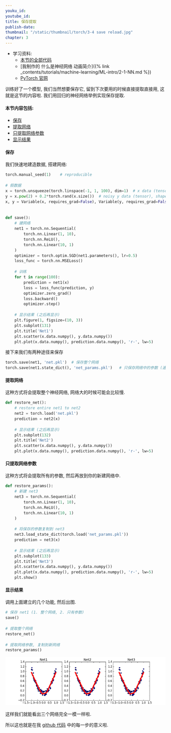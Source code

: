```yaml
---
youku_id:
youtube_id:
title: 保存提取
publish-date:
thumbnail: "/static/thumbnail/torch/3-4 save reload.jpg"
chapter: 3
---
```


* 学习资料:
  * [本节的全部代码](https://github.com/MorvanZhou/tutorials/blob/master/pytorchTUT/304_save_reload.py)
  * [我制作的 什么是神经网络 动画简介]({% link _contents/tutorials/machine-learning/ML-intro/2-1-NN.md %})
  * [PyTorch 官网](http://pytorch.org/)

训练好了一个模型, 我们当然想要保存它, 留到下次要用的时候直接提取直接用, 这就是这节的内容啦.
我们用回归的神经网络举例实现保存提取.


#### 本节内容包括:

* [保存](#save)
* [提取网络](#load-nn)
* [只提取网络参数](#load-param)
* [显示结果](#results)


<h4 class="tut-h4-pad" id="save">保存</h4>

我们快速地建造数据, 搭建网络:

```python
torch.manual_seed(1)    # reproducible

# 假数据
x = torch.unsqueeze(torch.linspace(-1, 1, 100), dim=1)  # x data (tensor), shape=(100, 1)
y = x.pow(2) + 0.2*torch.rand(x.size())  # noisy y data (tensor), shape=(100, 1)
x, y = Variable(x, requires_grad=False), Variable(y, requires_grad=False)


def save():
    # 建网络
    net1 = torch.nn.Sequential(
        torch.nn.Linear(1, 10),
        torch.nn.ReLU(),
        torch.nn.Linear(10, 1)
    )
    optimizer = torch.optim.SGD(net1.parameters(), lr=0.5)
    loss_func = torch.nn.MSELoss()

    # 训练
    for t in range(100):
        prediction = net1(x)
        loss = loss_func(prediction, y)
        optimizer.zero_grad()
        loss.backward()
        optimizer.step()

    # 显示结果 (之后再显示)
    plt.figure(1, figsize=(10, 3))
    plt.subplot(131)
    plt.title('Net1')
    plt.scatter(x.data.numpy(), y.data.numpy())
    plt.plot(x.data.numpy(), prediction.data.numpy(), 'r-', lw=5)
```

接下来我们有两种途径来保存

```python
torch.save(net1, 'net.pkl')  # 保存整个网络
torch.save(net1.state_dict(), 'net_params.pkl')   # 只保存网络中的参数 (速度快, 占内存少)
```

<h4 class="tut-h4-pad" id="load-nn">提取网络</h4>

这种方式将会提取整个神经网络, 网络大的时候可能会比较慢.

```python
def restore_net():
    # restore entire net1 to net2
    net2 = torch.load('net.pkl')
    prediction = net2(x)

    # 显示结果 (之后再显示)
    plt.subplot(132)
    plt.title('Net2')
    plt.scatter(x.data.numpy(), y.data.numpy())
    plt.plot(x.data.numpy(), prediction.data.numpy(), 'r-', lw=5)
```

<h4 class="tut-h4-pad" id="load-param">只提取网络参数</h4>

这种方式将会提取所有的参数, 然后再放到你的新建网络中.

```python
def restore_params():
    # 新建 net3
    net3 = torch.nn.Sequential(
        torch.nn.Linear(1, 10),
        torch.nn.ReLU(),
        torch.nn.Linear(10, 1)
    )

    # 将保存的参数复制到 net3
    net3.load_state_dict(torch.load('net_params.pkl'))
    prediction = net3(x)

    # 显示结果 (之后再显示)
    plt.subplot(133)
    plt.title('Net3')
    plt.scatter(x.data.numpy(), y.data.numpy())
    plt.plot(x.data.numpy(), prediction.data.numpy(), 'r-', lw=5)
    plt.show()
```


<h4 class="tut-h4-pad" id="results">显示结果</h4>

调用上面建立的几个功能, 然后出图.

```python
# 保存 net1 (1. 整个网络, 2. 只有参数)
save()

# 提取整个网络
restore_net()

# 提取网络参数, 复制到新网络
restore_params()
```

<img class="course-image" src="/static/results/torch/3-4-1.png">

这样我们就能看出三个网络完全一模一样啦.

所以这也就是在我 [github 代码](https://github.com/MorvanZhou/tutorials/blob/master/pytorchTUT/304_save_reload.py) 中的每一步的意义啦.


